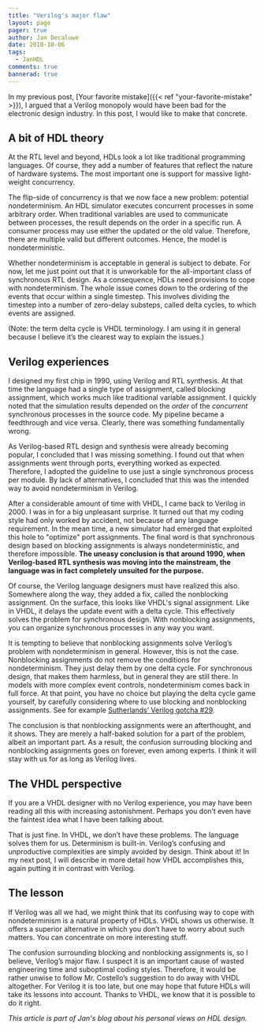 ```yaml
---
title: "Verilog's major flaw"
layout: page 
pager: true
author: Jan Decaluwe
date: 2010-10-06
tags: 
  - JanHDL
comments: true
bannerad: true
---
```


In my previous post, [Your favorite mistake]({{< ref "your-favorite-mistake" >}}), I argued that a Verilog monopoly would have been bad for the electronic design industry. In this post, I would like to make that concrete.

## A bit of HDL theory


At the RTL level and beyond, HDLs look a lot like traditional programming languages. Of course, they add a number of features that reflect the nature of hardware systems. The most important one is support for massive light-weight concurrency.

The flip-side of concurrency is that we now face a new problem: potential nondeterminism. An HDL simulator executes concurrent processes in some arbitrary order. When traditional variables are used to communicate between processes, the result depends on the order in a specific run. A consumer process may use either the updated or the old value. Therefore, there are multiple valid but different outcomes. Hence,  the model is nondeterministic.

Whether nondeterminism is acceptable in general is subject to debate. For now, let me just point out that it is unworkable for the all-important class of synchronous RTL design. As a consequence, HDLs need provisions to cope with nondeterminism. The whole issue comes down to the ordering of the events that occur within a single timestep. This involves dividing the timestep into a number of zero-delay substeps, called delta cycles, to which events are assigned.

(Note: the term delta cycle is VHDL terminology. I am using it in general because I believe it’s the clearest way to explain the issues.)

## Verilog experiences

I designed my first chip in 1990, using Verilog and RTL synthesis. At that time the language had a single type of assignment, called blocking assignment, which works much like traditional variable assignment. I quickly noted that the simulation results depended on the <em>order</em> of the <em>concurrent</em> synchronous processes in the source code. My pipeline became a feedthrough and vice versa. Clearly, there was something fundamentally wrong.

As Verilog-based RTL design and synthesis were already becoming popular, I concluded that I was missing something. I found out that when assignments went through ports, everything worked as expected. Therefore, I adopted the guideline to use just a single synchronous process per module. By lack of alternatives, I concluded that this was the intended way to avoid nondeterminism in Verilog.

After a considerable amount of time with VHDL,  I came back to Verilog in 2000. I was in for a big unpleasant surprise. It turned out that my coding style had only worked by accident, not because of any language requirement. In the mean time, a new simulator had emerged that exploited this hole to "optimize" port assignments. The final word is that synchronous design based on blocking assignments is always nondeterministic, and therefore impossible. <strong>The uneasy conclusion is that around 1990, when Verilog-based RTL synthesis was moving into the mainstream, the language was in fact completely unsuited for the purpose.</strong>


Of course, the Verilog language designers must have realized this also. Somewhere along the way, they added a fix, called the nonblocking assignment. On the surface, this looks like VHDL's signal assignment. Like in VHDL, it delays the update event with a delta cycle. This effectively solves the problem for synchronous design. With nonblocking assignments, you can organize synchronous processes in any way you want.

It is tempting to believe that nonblocking assignments solve Verilog’s problem with nondeterminism in general. However, this is not the case. Nonblocking assignments do not remove the conditions for nondeterminism. They just delay them by one delta cycle. For synchronous design, that makes them harmless, but in general they are still there.  In models with more complex event controls, nondeterminism comes back in full force. At that point, you have no choice but playing the delta cycle game yourself, by carefully considering where to use blocking and nonblocking assignments.  See for example <a href="http://www.google.com/url?q=http%3A%2F%2Fbooks.google.be%2Fbooks%3Fid%3D_VGghBpoK6cC%26lpg%3DPR12%26ots%3DF2kIzTXUA3%26dq%3Dsutherland%2520gotcha%252029%26hl%3Den%26pg%3DPA64%23v%3Donepage%26q%26f%3Dfalse">Sutherlands’ Verilog gotcha #29</a>.

The conclusion is that nonblocking assignments were an afterthought, and it shows. They are merely a half-baked solution for a part of the problem, albeit an important part. As a result, the confusion surrouding blocking and nonblocking assignments goes on forever, even among experts. I think it will stay with us for as long as Verilog lives.

## The VHDL perspective

If you are a VHDL designer with no Verilog experience, you may have been reading all this with increasing astonishment. Perhaps you don’t even have the faintest idea what I have been talking about.

That is just fine. In VHDL, we don’t have these problems. The language solves them for us. Determinism is built-in. Verilog’s confusing and unproductive complexities are simply avoided by design. Think about it! In my next post, I will describe in more detail how VHDL accomplishes this, again putting it in contrast with Verilog.

## The lesson

If Verilog was all we had, we might think that its confusing way to cope with nondeterminism is a natural property of HDLs. VHDL shows us otherwise. It offers a superior alternative in which you don’t have to worry about such matters. You can concentrate on more interesting stuff.

The confusion surrounding blocking and nonblocking assignments is, so I believe, Verilog’s major flaw. I suspect it is an important cause of wasted engineering time and suboptimal coding styles. Therefore, it would be rather unwise to follow Mr. Costello’s suggestion to do away with VHDL altogether. For Verilog it is too late, but one may hope that future HDLs will take its lessons into account. Thanks to VHDL, we know that it is possible to do it right.


<em>This article is part of Jan's blog about his personal views on HDL design.</em>
